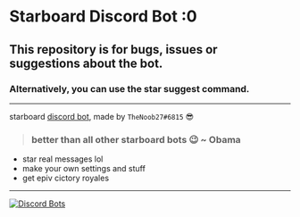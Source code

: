 # **Starboard Discord Bot :0**

## This repository is for bugs, issues or suggestions about the bot.
### Alternatively, you can use the star suggest command.
---

starboard [discord bot](https://discordapp.com/oauth2/authorize?client_id=655390915325591629&permissions=8&scope=bot), made by `TheNoob27#6815` :sunglasses:

> ### better than all other starboard bots :wink:                ~ Obama

- star real messages lol
- make your own settings and stuff
- get epiv cictory royales
___
[![Discord Bots](https://top.gg/api/widget/655390915325591629.svg)](https://top.gg/bot/655390915325591629)
